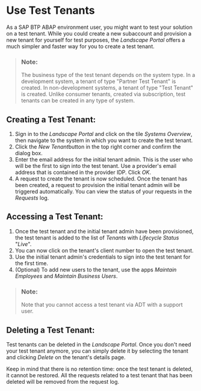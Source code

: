 <!-- loiodd7d8e854d35412180c64f6c15364add -->

# Use Test Tenants

As a SAP BTP ABAP environment user, you might want to test your solution on a test tenant. While you could create a new subaccount and provision a new tenant for yourself for test purposes, the *Landscape Portal* offers a much simpler and faster way for you to create a test tenant.

> ### Note:  
> The business type of the test tenant depends on the system type. In a development system, a tenant of type "Partner Test Tenant" is created. In non-development systems, a tenant of type "Test Tenant" is created. Unlike consumer tenants, created via subscription, test tenants can be created in any type of system.



<a name="loiodd7d8e854d35412180c64f6c15364add__section_drt_brz_f4b"/>

## Creating a Test Tenant:

1.  Sign in to the *Landscape Portal* and click on the tile *Systems Overview*, then navigate to the system in which you want to create the test tenant.
2.  Click the *New Tenant*button in the top right corner and confirm the dialog box.
3.  Enter the email address for the initial tenant admin. This is the user who will be the first to sign into the test tenant. Use a provider's email address that is contained in the provider IDP. Click *OK*.
4.  A request to create the tenant is now scheduled. Once the tenant has been created, a request to provision the initial tenant admin will be triggered automatically. You can view the status of your requests in the *Requests* log.



<a name="loiodd7d8e854d35412180c64f6c15364add__section_wh4_crz_f4b"/>

## Accessing a Test Tenant:

1.  Once the test tenant and the initial tenant admin have been provisioned, the test tenant is added to the list of *Tenants* with *Lifecycle Status* "*Live*".
2.  You can now click on the tenant's client number to open the test tenant.
3.  Use the initial tenant admin's credentials to sign into the test tenant for the first time.
4.  \(Optional\) To add new users to the tenant, use the apps *Maintain Employees* and *Maintain Business Users*.

> ### Note:  
> Note that you cannot access a test tenant via ADT with a support user.



<a name="loiodd7d8e854d35412180c64f6c15364add__section_py4_crz_f4b"/>

## Deleting a Test Tenant:

Test tenants can be deleted in the *Landscape Portal*. Once you don't need your test tenant anymore, you can simply delete it by selecting the tenant and clicking *Delete* on the tenant's details page.

Keep in mind that there is no retention time: once the test tenant is deleted, it cannot be restored. All the requests related to a test tenant that has been deleted will be removed from the request log.

